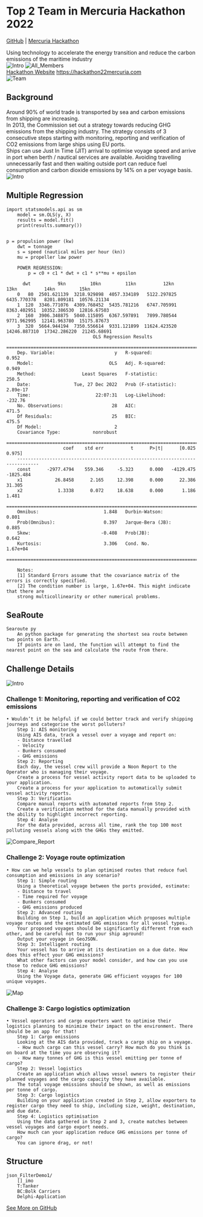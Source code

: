 # Top 2 Team in Mercuria Hackathon 2022

[GitHub](https://github.com/PeterHUistyping/Mercuria_Hackathon2022) | [Mercuria Hackathon](https://hackathon.mercuria.com/)

Using technology to accelerate the energy transition and reduce the carbon emissions of the maritime industry  
![Intro](/asset/photo/Assignment/7/Intro.png) ![All_Members](/asset/photo/Assignment/7/Members.JPG)  
[Hackathon Website](https://hackathon22mercuria.com) https://hackathon22mercuria.com  
![Team](/asset/photo/Assignment/7/Team_Member.png)

Background
----------

Around 90% of world trade is transported by sea and carbon emissions from shipping are increasing.  
In 2013, the Commission set out a strategy towards reducing GHG emissions from the shipping industry. The strategy consists of 3 consecutive steps starting with monitoring, reporting and verification of CO2 emissions from large ships using EU ports.  
Ships can use Just In Time (JIT) arrival to optimise voyage speed and arrive in port when berth / nautical services are available. Avoiding travelling unnecessarily fast and then waiting outside port can reduce fuel consumption and carbon dioxide emissions by 14% on a per voyage basis.  
![Intro](/asset/photo/Assignment/7/Intro_Sea.png)

Multiple Regression
-------------------

    import statsmodels.api as sm
        model = sm.OLS(y, X)
        results = model.fit()
        print(results.summary())
        

    p = propulsion power (kw)
        dwt = tonnage
        s = speed (nautical miles per hour (kn))
        mu = propeller law power
        
        POWER REGRESSION:
            p = c0 + c1 * dwt + c1 * s**mu + epsilon
        
          dwt          9kn         10kn         11kn          12kn          13kn          14kn         15kn
        0   80  2501.621139  3218.929898  4057.334189   5122.297825   6435.770378   8201.809181  10576.21134
        1  120  3346.771076  4309.768452  5435.781216   6747.705991   8363.402951  10352.386530  12816.67503
        2  160  3906.348875  5040.115895  6367.597891   7899.780544   9771.962995  12141.963780  15175.87673
        3  320  5664.944194  7350.556614  9331.121899  11624.423520  14246.887310  17342.286220  21245.68691
                                    OLS Regression Results                            
        ==============================================================================
        Dep. Variable:                      y   R-squared:                       0.952
        Model:                            OLS   Adj. R-squared:                  0.949
        Method:                 Least Squares   F-statistic:                     250.5
        Date:                Tue, 27 Dec 2022   Prob (F-statistic):           2.89e-17
        Time:                        22:07:31   Log-Likelihood:                -232.76
        No. Observations:                  28   AIC:                             471.5
        Df Residuals:                      25   BIC:                             475.5
        Df Model:                           2                                         
        Covariance Type:            nonrobust                                         
        ==============================================================================
                         coef    std err          t      P>|t|      [0.025      0.975]
        ------------------------------------------------------------------------------
        const      -2977.4794    559.346     -5.323      0.000   -4129.475   -1825.484
        x1            26.8458      2.165     12.398      0.000      22.386      31.305
        x2             1.3338      0.072     18.638      0.000       1.186       1.481
        ==============================================================================
        Omnibus:                        1.848   Durbin-Watson:                   0.801
        Prob(Omnibus):                  0.397   Jarque-Bera (JB):                0.885
        Skew:                          -0.408   Prob(JB):                        0.642
        Kurtosis:                       3.306   Cond. No.                     1.67e+04
        ==============================================================================
        
        Notes:
        [1] Standard Errors assume that the covariance matrix of the errors is correctly specified.
        [2] The condition number is large, 1.67e+04. This might indicate that there are
        strong multicollinearity or other numerical problems.
        

SeaRoute
--------

    Searoute py
        An python package for generating the shortest sea route between two points on Earth.
        If points are on land, the function will attempt to find the nearest point on the sea and calculate the route from there.
        

Challenge Details
-----------------

![Intro](/asset/photo/Assignment/7/Intro_Ch.png)

### Challenge 1: Monitoring, reporting and verification of CO2 emissions

    • Wouldn’t it be helpful if we could better track and verify shipping journeys and categorise the worst polluters?
        Step 1: AIS monitoring
        Using AIS data, track a vessel over a voyage and report on:
        - Distance travelled
        - Velocity
        - Bunkers consumed
        - GHG emissions
        Step 2: Reporting
        Each day, the vessel crew will provide a Noon Report to the Operator who is managing their voyage.
        Create a process for vessel activity report data to be uploaded to your application.
        Create a process for your application to automatically submit vessel activity reports.
        Step 3: Verification
        Compare manual reports with automated reports from Step 2.
        Create a verification method for the data manually provided with the ability to highlight incorrect reporting.
        Step 4: Analyse
        For the data provided, across all time, rank the top 100 most polluting vessels along with the GHGs they emitted.
        

![Compare_Report](/asset/photo/Assignment/7/Compare_Report.png "Compare_Report")

### Challenge 2: Voyage route optimization

    • How can we help vessels to plan optimised routes that reduce fuel consumption and emissions in any scenario?
        Step 1: Simple routing
        Using a theoretical voyage between the ports provided, estimate:
        - Distance to travel
        - Time required for voyage
        - Bunkers consumed
        - GHG emissions produced
        Step 2: Advanced routing
        Building on Step 1, build an application which proposes multiple voyage routes and the estimated GHG emissions for all vessel types.
        Your proposed voyages should be significantly different from each other, and be careful not to run your ship aground!
        Output your voyage in GeoJSON.
        Step 3: Intelligent routing
        Your vessel has to arrive at its destination on a due date. How does this effect your GHG emissions?
        What other factors can your model consider, and how can you use those to reduce GHG emissions?
        Step 4: Analyse
        Using the Voyage data, generate GHG efficient voyages for 100 unique voyages.
        

![Map](/asset/photo/Assignment/7/Map.png)

### Challenge 3: Cargo logistics optimization

    • Vessel operators and cargo exporters want to optimise their logistics planning to minimize their impact on the environment. There should be an app for that!
        Step 1: Cargo emissions
        Looking at the AIS data provided, track a cargo ship on a voyage.
        - How much cargo can this vessel carry? How much do you think is on board at the time you are observing it?
        - How many tonnes of GHG is this vessel emitting per tonne of cargo?
        Step 2: Vessel logistics
        Create an application which allows vessel owners to register their planned voyages and the cargo capacity they have available.
        The total voyage emissions should be shown, as well as emissions per tonne of cargo.
        Step 3: Cargo logistics
        Building on your application created in Step 2, allow exporters to register cargo they need to ship, including size, weight, destination, and due date.
        Step 4: Logistics optimisation
        Using the data gathered in Step 2 and 3, create matches between vessel voyages and cargo export needs.
        How much can your application reduce GHG emissions per tonne of cargo?
        You can ignore drag, or not!
        

Structure
---------

    json_FilterDemo1/
        []_imo
        T:Tanker
        BC:Bolk Carriers
        Delphi-Application
        

[See More on GitHub](https://github.com/PeterHUistyping/Mercuria_Hackathon2022)

 
